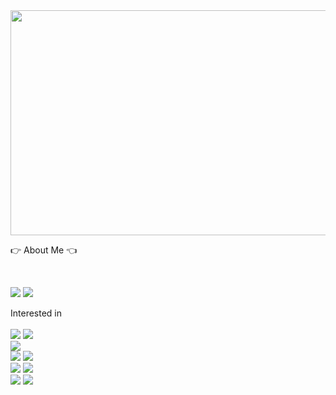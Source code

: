 <div align="center">
  <img src="https://github.com/user-attachments/assets/974fbe59-109f-47b1-97cf-7e16da23c40d" width="1080" height="360"/>
</div>
 
👉 About Me 👈

<br/>

<p>
  <a href="https://5kiran.tistory.com/" target="_blank"><img src="https://img.shields.io/badge/BLOG-282828?style=flat-square&logo=Tistory&logoColor=white"/></a>
  <a href="mailto:dhrlfghks01@gmail.com" target="_blank"><img src="https://img.shields.io/badge/dhrlfghks01@gmail.com-EA4335?style=flat-square&logo=Gmail&logoColor=white"/></a>
</p>

Interested in 
 <br><br>
 <img src="https://img.shields.io/badge/javascript-%23F7DF1E.svg?&style=for-the-badge&logo=javascript&logoColor=black" />
 <img src="https://img.shields.io/badge/typescript-%233178C6.svg?&style=for-the-badge&logo=typescript&logoColor=white" />
  <br>
  <img src="https://img.shields.io/badge/node.js-%23339933.svg?&style=for-the-badge&logo=node.js&logoColor=white" />
  <br>
  <img src="https://img.shields.io/badge/express-%23000000.svg?&style=for-the-badge&logo=express&logoColor=white" />
  <img src="https://img.shields.io/badge/nestjs-%23E0234E.svg?&style=for-the-badge&logo=nestjs&logoColor=white" />
 <br>
  <img src="https://img.shields.io/badge/mysql-%234479A1.svg?&style=for-the-badge&logo=mysql&logoColor=white" />
  <img src="https://img.shields.io/badge/postgresql-%23336791.svg?&style=for-the-badge&logo=postgresql&logoColor=white" />
 <br>
  <img src="https://img.shields.io/badge/docker-%232496ED.svg?&style=for-the-badge&logo=docker&logoColor=white" />
  <img src="https://img.shields.io/badge/kubernetes-%23326CE5.svg?&style=for-the-badge&logo=kubernetes&logoColor=white" />
  
  



</div>
